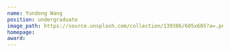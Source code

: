 ```yaml
---
name: Yundong Wang
position: undergraduate
image_path: https://source.unsplash.com/collection/139386/605x605?a=.png
homepage: 
award: 
---
```

